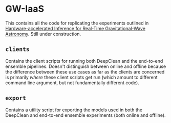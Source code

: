 # GW-IaaS
This contains all the code for replicating the experiments outlined in [Hardware-accelerated Inference for Real-Time Gravitational-Wave Astronomy](https://arxiv.org/abs/2108.12430). Still under construction.

## `clients`
Contains the client scripts for running both DeepClean and the end-to-end ensemble pipelines. Doesn't distinguish between online and offline because the difference between these use cases as far as the clients are concerned is primarily _where_ these client scripts get run (which amount to different command line argument, but not fundamentally different code).

## `export`
Contains a utility script for exporting the models used in both the DeepClean and end-to-end ensemble experiments (both online and offline).
